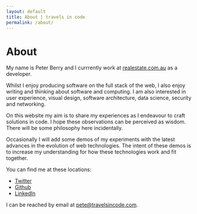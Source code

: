 ```yaml
---
layout: default
title: About | travels in code
permalink: /about/
---
```


# About

My name is Peter Berry and I currrently work at [realestate.com.au](https://www.realestate.com.au) as a developer.

Whilst I enjoy producing software on the full stack of the web, I also enjoy writing and thinking about software and computing. I am also interested in user experience, visual design, software architecture, data science, security and networking.

On this website my aim is to share my experiences as I endeavour to craft solutions in code. I hope these observations can be perceived as wisdom. There will be some philosophy here incidentally.

Occasionally I will add some demos of my experiments with the latest advances in the evolution of web technologies. The intent of these demos is to increase my understanding for how these technologies work and fit together.

You can find me at these locations:

* [Twitter](https://twitter.com/brunsnik)
* [Github](https://github.com/pwcberry)
* [LinkedIn](https://www.linkedin.com/in/peteberry/)

<p>I can be reached by email at <a href="mailto:pete@travelsincode.com">pete@travelsincode.com</a>.</p>

